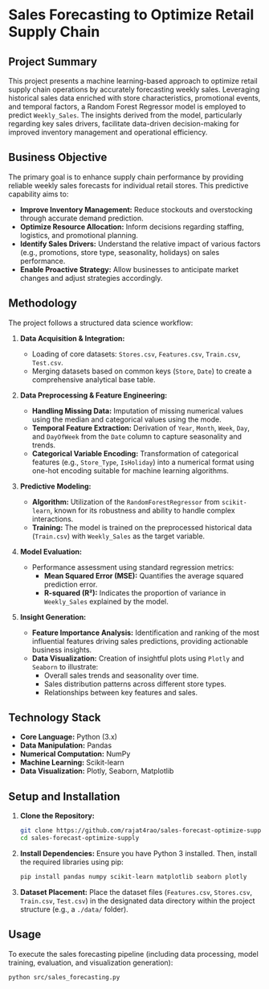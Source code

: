 # Sales Forecasting to Optimize Retail Supply Chain 

## Project Summary

This project presents a machine learning-based approach to optimize retail supply chain operations by accurately forecasting weekly sales. Leveraging historical sales data enriched with store characteristics, promotional events, and temporal factors, a Random Forest Regressor model is employed to predict `Weekly_Sales`. The insights derived from the model, particularly regarding key sales drivers, facilitate data-driven decision-making for improved inventory management and operational efficiency.

## Business Objective

The primary goal is to enhance supply chain performance by providing reliable weekly sales forecasts for individual retail stores. This predictive capability aims to:

*   **Improve Inventory Management:** Reduce stockouts and overstocking through accurate demand prediction.
*   **Optimize Resource Allocation:** Inform decisions regarding staffing, logistics, and promotional planning.
*   **Identify Sales Drivers:** Understand the relative impact of various factors (e.g., promotions, store type, seasonality, holidays) on sales performance.
*   **Enable Proactive Strategy:** Allow businesses to anticipate market changes and adjust strategies accordingly.

## Methodology

The project follows a structured data science workflow:

1.  **Data Acquisition & Integration:**
    *   Loading of core datasets: `Stores.csv`, `Features.csv`, `Train.csv`, `Test.csv`.
    *   Merging datasets based on common keys (`Store`, `Date`) to create a comprehensive analytical base table.

2.  **Data Preprocessing & Feature Engineering:**
    *   **Handling Missing Data:** Imputation of missing numerical values using the median and categorical values using the mode.
    *   **Temporal Feature Extraction:** Derivation of `Year`, `Month`, `Week`, `Day`, and `DayOfWeek` from the `Date` column to capture seasonality and trends.
    *   **Categorical Variable Encoding:** Transformation of categorical features (e.g., `Store_Type`, `IsHoliday`) into a numerical format using one-hot encoding suitable for machine learning algorithms.

3.  **Predictive Modeling:**
    *   **Algorithm:** Utilization of the `RandomForestRegressor` from `scikit-learn`, known for its robustness and ability to handle complex interactions.
    *   **Training:** The model is trained on the preprocessed historical data (`Train.csv`) with `Weekly_Sales` as the target variable.

4.  **Model Evaluation:**
    *   Performance assessment using standard regression metrics:
        *   **Mean Squared Error (MSE):** Quantifies the average squared prediction error.
        *   **R-squared (R²):** Indicates the proportion of variance in `Weekly_Sales` explained by the model.

5.  **Insight Generation:**
    *   **Feature Importance Analysis:** Identification and ranking of the most influential features driving sales predictions, providing actionable business insights.
    *   **Data Visualization:** Creation of insightful plots using `Plotly` and `Seaborn` to illustrate:
        *   Overall sales trends and seasonality over time.
        *   Sales distribution patterns across different store types.
        *   Relationships between key features and sales.

## Technology Stack

*   **Core Language:** Python (3.x)
*   **Data Manipulation:** Pandas
*   **Numerical Computation:** NumPy
*   **Machine Learning:** Scikit-learn
*   **Data Visualization:** Plotly, Seaborn, Matplotlib

## Setup and Installation

1.  **Clone the Repository:**
    ```bash
    git clone https://github.com/rajat4rao/sales-forecast-optimize-supply/
    cd sales-forecast-optimize-supply
    ```

2.  **Install Dependencies:**
    Ensure you have Python 3 installed. Then, install the required libraries using pip:
    ```bash
    pip install pandas numpy scikit-learn matplotlib seaborn plotly
    ```

3.  **Dataset Placement:**
    Place the dataset files (`Features.csv`, `Stores.csv`, `Train.csv`, `Test.csv`) in the designated data directory within the project structure (e.g., a `./data/` folder).

## Usage

To execute the sales forecasting pipeline (including data processing, model training, evaluation, and visualization generation):

```bash
python src/sales_forecasting.py
